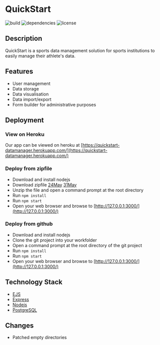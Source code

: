 # QuickStart

![build](https://img.shields.io/badge/build-passing-brightgreen) ![dependencies](https://img.shields.io/badge/dependencies-latest-brightgreen) ![license](https://img.shields.io/badge/license-none-blue)

## Description

QuickStart is a sports data management solution for sports institutions to easily manage their athlete's data.

## Features

- User management
- Data storage
- Data visualisation
- Data import/export
- Form builder for administrative purposes

## Deployment

### View on Heroku

Our app can be viewed on heroku at [https://quickstart-datamanager.herokuapp.com/](https://quickstart-datamanager.herokuapp.com/)

### Deploy from zipfile

- Download and install nodejs
- Download zipfile [24May](https://drive.google.com/file/d/1OdouPIk8n-BRW2tIRmN9nT4a7RI--VcN/view) [31May](https://drive.google.com/file/d/1c_XkkagLiHwEOL5JImbZ6u6J3ekGmMjH/view?usp=sharing)
- Unzip the file and open a command prompt at the root directory
- Run `npm install`
- Run `npm start`
- Open your web browser and browse to [http://127.0.0.1:3000/](http://127.0.0.1:3000/)

### Deploy from github

- Download and install nodejs
- Clone the git project into your workfolder
- Open a command prompt at the root directory of the git project
- Run `npm install`
- Run `npm start`
- Open your web browser and browse to [http://127.0.0.1:3000/](http://127.0.0.1:3000/)

## Technology Stack

- [EJS](https://ejs.co/)
- [Express](https://expressjs.com/)
- [Nodejs](https://nodejs.org/en/)
- [PostgreSQL](https://www.postgresql.org/)

## Changes

- Patched empty directories